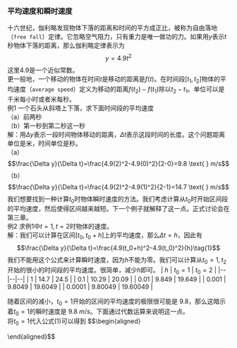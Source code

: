 ### 平均速度和瞬时速度
十六世纪，伽利略发现物体下落的距离和时间的平方成正比，被称为自由落地（`free fall`）定律。它忽略空气阻力，只有重力是唯一做功的力。如果用$y$表示$t$秒物体下落的距离，那么伽利略定律表示为
$$y=4.9t^2$$
这里4.9是一个近似常数。  
更一般地，一个移动的物体在时间$t$是移动的距离是$f(t)$。在时间段$[t_1,t_2]$物体的平均速度（`average speed`）定义为移动的距离$f(t_2)-f(t_1)$除以$t_2-t_1$。单位可以是千米每小时或者米每秒。  
例1 一个石头从斜塔上下落，求下面时间段的平均速度  
（a）前两秒  
（b）第一秒到第二秒这一秒  
解：用$\Delta y$表示一段时间物体移动的距离，$\Delta t$表示这段时间的长度。这个问题距离单位是米，时间单位是秒。  
（a）
$$\frac{\Delta y}{\Delta t}=\frac{4.9(2)^2-4.9(0)^2}{2-0}=9.8 \text{ } m/s$$
（b）
$$\frac{\Delta y}{\Delta t}=\frac{4.9(2)^2-4.9(1)^2}{2-1}=14.7 \text{ } m/s$$
我们想要找到一种计算$t_0$时物体瞬时速度的方法。我们考虑计算从$t_0$时开始区间段的平均速度，然后使得区间越来越短。下一个例子就解释了这一点。正式讨论会在第三章。  
例2 求例1中$t=1,t=2$时物体的速度。  
解：我们可以计算在区间$[t_0,t_0+h]$上的平均速度，那么$\Delta t=h$，因此有
$$\frac{\Delta y}{\Delta t}=\frac{4.9(t_0+h)^2-4.9(t_0)^2}{h}\tag{1}$$
我们不能用这个公式来计算瞬时速度，因为$h$不能为零。我们可以计算从$t_0=1,t_2$开始的很小的时间段的平均速度。很简单，减少$h$即可。
| $h$ | $t_0=1$ | $t_0=2$ |
|--|--|--|
| 1 | 14.7 | 24.5 |
| 0.1 | 10.29 | 20.09 |
| 0.01 | 9.849 | 19.649 |
| 0.001 | 9.8049 | 19.6049 |
| 0.0001 | 9.80049 | 19.60049 |

随着区间的减小，$t_0=1$开始的区间的平均速度的极限很可能是 9.8，那么这暗示着$t_0=1$的瞬时速度是 $9.8 \text{ } m/s$。下面通过代数运算来说明这一点。  
将$t_0=1$代入公式$(1)$可以得到
$$\begin{aligned}

\end{aligned}$$
